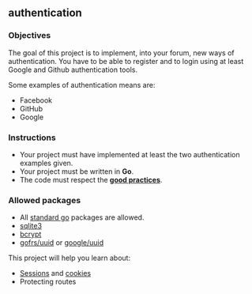 ## authentication

### Objectives

The goal of this project is to implement, into your forum, new ways of authentication. You have to be able to register and to login using at least Google and Github authentication tools.

Some examples of authentication means are:

- Facebook
- GitHub
- Google

### Instructions

- Your project must have implemented at least the two authentication examples given.
- Your project must be written in **Go**.
- The code must respect the [**good practices**](../../good-practices/README.md).

### Allowed packages

- All [standard go](https://golang.org/pkg/) packages are allowed.
- [sqlite3](https://github.com/mattn/go-sqlite3)
- [bcrypt](https://pkg.go.dev/golang.org/x/crypto/bcrypt)
- [gofrs/uuid](https://github.com/gofrs/uuid) or [google/uuid](https://github.com/google/uuid)

This project will help you learn about:

- [Sessions](https://cheatsheetseries.owasp.org/cheatsheets/Session_Management_Cheat_Sheet.html#session-management-waf-protections) and [cookies](https://developer.mozilla.org/en-US/docs/Web/HTTP/Cookies)
- Protecting routes
